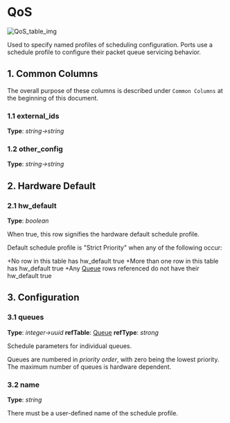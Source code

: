 # QoS

![QoS_table_img](http://www.plantuml.com/plantuml/img/0H01x_v0StHXSdHrRMmAS65ZQs5dPI0YKczlT21KOM9iPNCY87iAOsnXStCWKMzJ2cDiONDp85DvStHbRGfz2dHlPsLqQ6Lo87iAOsnXStCWK6zoT0fz2b5lKo0yBNKj851lSdGAKMzJ83mjP2qWKtbpT6Lj2cXfP6KWOsboOsnb2cXfP6KWRMLjOcLoSmfpQsbkS65oOMqWRMzkRsDeSczjPI1qSdLb2cnbPsLkP21oQMTeT0fZRsvqQMvrRtCWR6bkPI0j83nYFdDqSczkPpmlOZuWScLcPN9bRcDb2cHlT7HbP21iQMvb82qWF6a-TsLXQpmlQJuWScLcPN9bRcDb2cLkP6nbPsLkP0f0PMvaTMri)

Used to specify named profiles of scheduling configuration. Ports use a schedule
profile to configure their packet queue servicing behavior.

## 1. Common Columns

The overall purpose of these columns is described under `Common Columns` at the
beginning of this document.

### 1.1 external_ids

**Type**: _string->string_

### 1.2 other_config

**Type**: _string->string_

## 2. Hardware Default

### 2.1 hw_default

**Type**: _boolean_

When true, this row signifies the hardware default schedule profile.

Default schedule profile is "Strict Priority" when any of the following occur:

+No row in this table has hw_default true +More than one row in this table has
hw_default true +Any [Queue](queue.html) rows referenced do not have their hw_default
true

## 3. Configuration

### 3.1 queues

**Type**: _integer->uuid_ **refTable**: [Queue](queue.html) **refType**: _strong_



Schedule parameters for individual queues.

Queues are numbered in *priority order*, with zero being the lowest priority.
The maximum number of queues is hardware dependent.

### 3.2 name

**Type**: _string_

There must be a user-defined name of the schedule profile.

